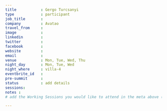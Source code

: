 ```yaml
---
title           : Gergo Turcsanyi
type            : participant
job_title       :
company         : Avatao
travel_from     :
image           :
linkedin        :
twitter         :
facebook        :
website         :
email           :
venue           : Mon, Tue, Wed, Thu
night_day       : Mon, Tue, Wed
night_where     : villa-4
eventbrite_id   :
pre-summit      :
status          : add details
sessions:
notes :
# add the Working Sessions you would like to attend in the meta above (use the session's title) e.g. sessions (one per line): -Security Playbooks Diagrams -Hackathon Daily Sessions

---
```


<!-- put more details about participant here -->
